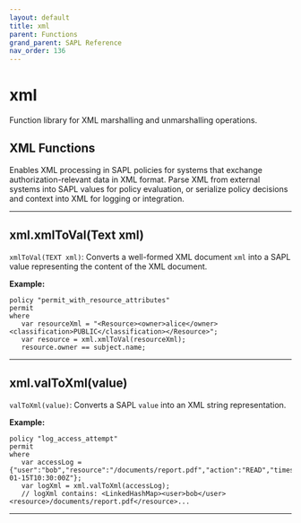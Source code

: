 ```yaml
---
layout: default
title: xml
parent: Functions
grand_parent: SAPL Reference
nav_order: 136
---
```

# xml

Function library for XML marshalling and unmarshalling operations.

## XML Functions

Enables XML processing in SAPL policies for systems that exchange authorization-relevant data in XML format.
Parse XML from external systems into SAPL values for policy evaluation, or serialize policy decisions and
context into XML for logging or integration.


---

## xml.xmlToVal(Text xml)

```xmlToVal(TEXT xml)```: Converts a well-formed XML document ```xml``` into a SAPL
value representing the content of the XML document.

**Example:**
```sapl
policy "permit_with_resource_attributes"
permit
where
   var resourceXml = "<Resource><owner>alice</owner><classification>PUBLIC</classification></Resource>";
   var resource = xml.xmlToVal(resourceXml);
   resource.owner == subject.name;
```


---

## xml.valToXml(value)

```valToXml(value)```: Converts a SAPL ```value``` into an XML string representation.

**Example:**
```sapl
policy "log_access_attempt"
permit
where
   var accessLog = {"user":"bob","resource":"/documents/report.pdf","action":"READ","timestamp":"2025-01-15T10:30:00Z"};
   var logXml = xml.valToXml(accessLog);
   // logXml contains: <LinkedHashMap><user>bob</user><resource>/documents/report.pdf</resource>...
```


---

